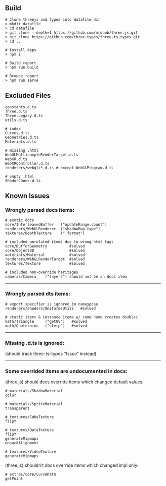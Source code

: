 ## Build 

```
# Clone threejs and types into datafile dir
> mkdir datafile
> cd datafile
> git clone --depth=1 https://github.com/mrdoob/three.js.git
> git clone https://github.com/three-types/three-ts-types.git
> cd ..

# Install deps
> npm i

# Build report
> npm run build

# Browse report
> npm run serve
```


## Excluded Files

```
constants.d.ts
Three.d.ts
Three.Legacy.d.ts
utils.d.ts

# index
Curves.d.ts
Geometries.d.ts
Materials.d.ts

# missing .html
WebGLMultisampleRenderTarget.d.ts
WebXR.d.ts
WebXRController.d.ts
renderers/webgl/*.d.ts # except WebGLProgram.d.ts

# empty .html
ShaderChunk.d.ts
```



## Known Issues 

### Wrongly parsed docs items:

```
# exotic docs
core/InterleavedBuffer   ("updateRange.count")
renderers/WebGLRenderer  ("shadowMap.type")
textures/DepthTexture    (".format")

# included unrelated items due to wrong html tags
core/BufferGeometry          #solved
core/Object3D                #solved
materials/Material           #solved
renderers/WebGLRenderTarget  #solved
textures/Texture             #solved

# included non-override heritages
cameras/Camera    ("layers") should not be an docs item
```

---
### Wrongly parsed dts items:

```
# export specifier is ignored in namespcae
renderers/shaders/UniformsUtils   #solved

# static items & instance items w/ same name creates doubles
math/Triangle     ("getUV")   #solved
math/Quaternion   ("slerp")   #solved
```

---
### Missing .d.ts is ignored:

(should track three-ts-types "Issue" instead)

---
### Some overrided items are undocumented in docs:

(three.js) should docs override items which changed default values.

```
# materials/ShadowMaterial
color 

# materials/SpriteMaterial
transparent

# textures/CubeTexture
flipY

# textures/DataTexture
flipY
generateMipmaps
unpackAlignment

# textures/VideoTexture
generateMipmaps
```

(three.js) shouldn't docs override items which changed impl only:

```
# extras/core/CurvePath
getPoint
```